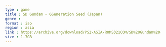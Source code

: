 ```yaml
---
type : game
title : SD Gundam - GGeneration Seed (Japan)
genre : 
format : iso
region : asia
link : https://archive.org/download/PS2-ASIA-ROMS321COM/SD%20Gundam%20-%20GGeneration%20Seed%20%28Japan%29.7z
size : 1.7GB
---
```

